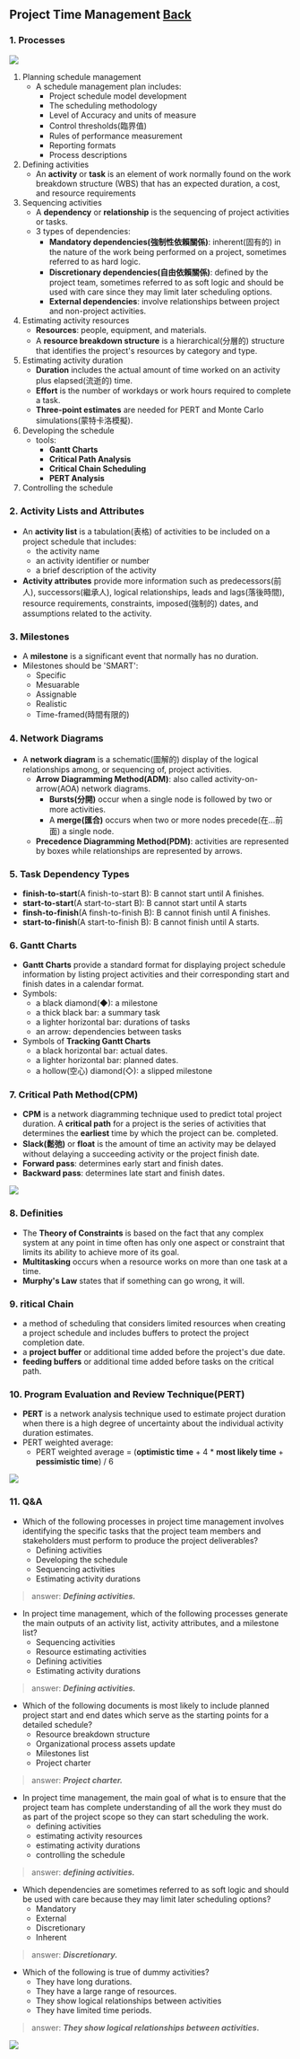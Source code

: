 ## Project Time Management	[Back](./../projectManagement.md)

### 1. Processes

<img src="./processes.png">

1. Planning schedule management
    - A schedule management plan includes:
        - Project schedule model development
        - The scheduling methodology
        - Level of Accuracy and units of measure
        - Control thresholds(臨界值)
        - Rules of performance measurement
        - Reporting formats
        - Process descriptions
2. Defining activities
    - An **activity** or **task** is an element of work normally found on the work breakdown structure (WBS) that has an expected duration, a cost, and resource requirements
3. Sequencing activities
    - A **dependency** or **relationship** is the sequencing of project activities or tasks.
    - 3 types of dependencies:
        - **Mandatory dependencies(強制性依賴關係)**: inherent(固有的) in the nature of the work being performed on a project, sometimes referred to as hard logic.
        - **Discretionary dependencies(自由依賴關係)**: defined by the project team,  sometimes referred to as soft logic and should be used with care since they may limit later scheduling options.
        - **External dependencies**: involve relationships between project and non-project activities.
4. Estimating activity resources
    - **Resources**: people, equipment, and materials.
    - A **resource breakdown structure** is a hierarchical(分層的) structure that identifies the project's resources by category and type.
5. Estimating activity duration
    - **Duration** includes the actual amount of time worked on an activity plus elapsed(流逝的) time.
    - **Effort** is the number of workdays or work hours required to complete a task.
    - **Three-point estimates** are needed for PERT and Monte Carlo simulations(蒙特卡洛模擬).
6. Developing the schedule
    - tools:
        - **Gantt Charts**
        - **Critical Path Analysis**
        - **Critical Chain Scheduling**
        - **PERT Analysis**
7. Controlling the schedule

### 2. Activity Lists and Attributes

- An **activity list** is a tabulation(表格) of activities to be included on a project schedule that includes:
    - the activity name
    - an activity identifier or number
    - a brief description of the activity
- **Activity attributes** provide more information such as predecessors(前人), successors(繼承人), logical relationships, leads and lags(落後時間), resource requirements, constraints, imposed(強制的) dates, and assumptions related to the activity.

### 3. Milestones

- A **milestone** is a significant event that normally has no duration.
- Milestones should be 'SMART':
    - Specific
    - Mesuarable
    - Assignable
    - Realistic
    - Time-framed(時間有限的)

### 4. Network Diagrams

- A **network diagram** is a schematic(圖解的) display of the logical relationships among, or sequencing of, project activities.
    - **Arrow Diagramming Method(ADM)**: also called activity-on-arrow(AOA) network diagrams.
        - **Bursts(分開)** occur when a single node is followed by two or more activities.
        - A **merge(匯合)** occurs when two or more nodes precede(在...前面) a single node.
    - **Precedence Diagramming Method(PDM)**: activities are represented by boxes while relationships are represented by arrows.

### 5. Task Dependency Types

- **finish-to-start**(A finish-to-start B): B cannot start until A finishes.
- **start-to-start**(A start-to-start B): B cannot start until A starts
- **finsh-to-finish**(A finsh-to-finish B): B cannot finish until A finishes.
- **start-to-finish**(A start-to-finish B): B cannot finish until A starts.

### 6. Gantt Charts

- **Gantt Charts** provide a standard format for displaying project schedule information by listing project activities and their corresponding start and finish dates in a calendar format.
- Symbols:
    - a black diamond(◆): a milestone
    - a thick black bar: a summary task
    - a lighter horizontal bar: durations of tasks
    - an arrow: dependencies between tasks
- Symbols of **Tracking Gantt Charts**
    - a black horizontal bar: actual dates.
    - a lighter horizontal bar: planned dates.
    - a hollow(空心) diamond(◇): a slipped milestone

### 7. Critical Path Method(CPM)

- **CPM** is a network diagramming technique used to predict total project duration. A **critical path** for a project is the series of activities that determines the **earliest** time by which the project can be. completed.
- **Slack(鬆弛)** or **float** is the amount of time an activity may be delayed without delaying a succeeding activity or the project finish date.
- **Forward pass**: determines early start and finish dates.
- **Backward pass**: determines late start and finish dates.

<img src="./cpm.png">

### 8. Definities

- The **Theory of Constraints** is based on the fact that any complex system at any point in time often has only one aspect or constraint that limits its ability to achieve more of its goal.
- **Multitasking** occurs when a resource works on more than one task at a time.
- **Murphy's Law** states that if something can go wrong, it will.

### 9. ritical Chain

- a method of scheduling that considers limited resources when creating a project schedule and includes buffers to protect the project completion date.
- a **project buffer** or additional time added before the project's due date.
- **feeding buffers** or additional time added before tasks on the critical path.

### 10. Program Evaluation and Review Technique(PERT)

- **PERT** is a network analysis technique used to estimate project duration when there is a high degree of uncertainty about the individual activity duration estimates.
- PERT weighted average:
    - PERT weighted average = (**optimistic time** + 4 * **most likely time** + **pessimistic time**) / 6

<img src="./critical_chain.png">

### 11. Q&A

- Which of the following processes in project time management involves identifying the specific tasks that the project team members and stakeholders must perform to produce the project deliverables?
    - Defining activities
    - Developing the schedule
    - Sequencing activities
    - Estimating activity durations

> answer: <strong>*Defining activities.*</strong>

- In project time management, which of the following processes generate the main outputs of an activity list, activity attributes, and a milestone list?
    - Sequencing activities
    - Resource estimating activities
    - Defining activities
    - Estimating activity durations


> answer: <strong>*Defining activities.*</strong>

- Which of the following documents is most likely to include planned project start and end dates which serve as the starting points for a detailed schedule?
    - Resource breakdown structure
    - Organizational process assets update
    - Milestones list
    - Project charter

> answer: <strong>*Project charter.*</strong>

- In project time management, the main goal of what is to ensure that the project team has complete understanding of all the work they must do as part of the project scope so they can start scheduling the work.
    - defining activities
    - estimating activity resources
    - estimating activity durations
    - controlling the schedule

> answer: <strong>*defining activities.*</strong>

- Which dependencies are sometimes referred to as soft logic and should be used with care because they may limit later scheduling options?
    - Mandatory
    - External
    - Discretionary
    - Inherent

> answer: <strong>*Discretionary.*</strong>

- Which of the following is true of dummy activities?
    - They have long durations.
    - They have a large range of resources.
    - They show logical relationships between activities
    - They have limited time periods.

> answer: <strong>*They show logical relationships between activities.*</strong>

<a href="http://aleen42.github.io/" target="_blank" ><img src="./../../pic/tail.gif"></a>
